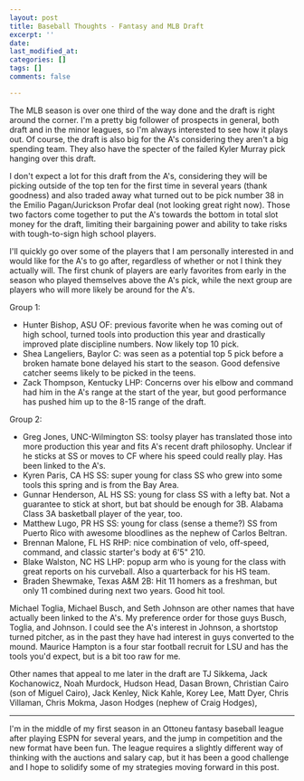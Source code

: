```yaml
---
layout: post
title: Baseball Thoughts - Fantasy and MLB Draft
excerpt: ''
date: 
last_modified_at: 
categories: []
tags: []
comments: false

---
```

The MLB season is over one third of the way done and the draft is right around the corner. I'm a pretty big follower of prospects in general, both draft and in the minor leagues, so I'm always interested to see how it plays out. Of course, the draft is also big for the A's considering they aren't a big spending team. They also have the specter of the failed Kyler Murray pick hanging over this draft.

I don't expect a lot for this draft from the A's, considering they will be picking outside of the top ten for the first time in several years (thank goodness) and also traded away what turned out to be pick number 38 in the Emilio Pagan/Jurickson Profar deal (not looking great right now). Those two factors come together to put the A's towards the bottom in total slot money for the draft, limiting their bargaining power and ability to take risks with tough-to-sign high school players.

I'll quickly go over some of the players that I am personally interested in and would like for the A's to go after, regardless of whether or not I think they actually will. The first chunk of players are early favorites from early in the season who played themselves above the A's pick, while the next group are players who will more likely be around for the A's.

Group 1:

* Hunter Bishop, ASU OF: previous favorite when he was coming out of high school, turned tools into production this year and drastically improved plate discipline numbers. Now likely top 10 pick.
* Shea Langeliers, Baylor C: was seen as a potential top 5 pick before a broken hamate bone delayed his start to the season. Good defensive catcher seems likely to be picked in the teens.
* Zack Thompson, Kentucky LHP: Concerns over his elbow and command had him in the A's range at the start of the year, but good performance has pushed him up to the 8-15 range of the draft.

Group 2:

* Greg Jones, UNC-Wilmington SS: toolsy player has translated those into more production this year and fits A's recent draft philosophy. Unclear if he sticks at SS or moves to CF where his speed could really play. Has been linked to the A's.
* Kyren Paris, CA HS SS: super young for class SS who grew into some tools this spring and is from the Bay Area.
* Gunnar Henderson, AL HS SS: young for class SS with a lefty bat. Not a guarantee to stick at short, but bat should be enough for 3B. Alabama Class 3A basketball player of the year, too.
* Matthew Lugo, PR HS SS: young for class (sense a theme?) SS from Puerto Rico with awesome bloodlines as the nephew of Carlos Beltran.
* Brennan Malone, FL HS RHP: nice combination of velo, off-speed, command, and classic starter's body at 6'5" 210.
* Blake Walston, NC HS LHP: popup arm who is young for the class with great reports on his curveball. Also a quarterback for his HS team.
* Braden Shewmake, Texas A&M 2B: Hit 11 homers as a freshman, but only 11 combined during next two years. Good hit tool.

Michael Toglia, Michael Busch, and Seth Johnson are other names that have actually been linked to the A's. My preference order for those guys Busch, Toglia, and Johnson. I could see the A's interest in Johnson, a shortstop turned pitcher, as in the past they have had interest in guys converted to the mound. Maurice Hampton is a four star football recruit for LSU and has the tools you'd expect, but is a bit too raw for me.

Other names that appeal to me later in the draft are TJ Sikkema, Jack Kochanowicz, Noah Murdock, Hudson Head, Dasan Brown, Christian Cairo (son of Miguel Cairo), Jack Kenley, Nick Kahle, Korey Lee, Matt Dyer, Chris Villaman, Chris Mokma, Jason Hodges (nephew of Craig Hodges), 

***

I'm in the middle of my first season in an Ottoneu fantasy baseball league after playing ESPN for several years, and the jump in competition and the new format have been fun. The league requires a slightly different way of thinking with the auctions and salary cap, but it has been a good challenge and I hope to solidify some of my strategies moving forward in this post.